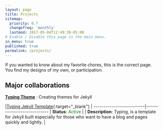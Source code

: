 ```yaml
---
layout: page
title: Projects
sitemap:
  priority: 0.7
  changefreq: 'monthly'
  lastmod: 2017-05-04T12:49:30-05:00
# Enable / Disable this page in the main menu.
in_menu: true
published: true
permalink: /projects/
---
```


If you wanted to know about my favorite chores, this is the correct page. You find my designs of my own, or participation.

## Major collaborations

[**Typing Theme**](https://github.com/williamcanin/typing-theme) : Creating themes for Jekyll   


|[Typing Jekyll Template](https://github.com/williamcanin/typing-jekyll-template){:target="_blank"} <i class="fa fa-external-link"></i>|
--------------------------|----------------------------
| **Status**: <label style="color:green;">Active</label> |
| **Description**: Typing, is a template for Jekyll built especially for those who want to have a blog and pages quickly and lightly. |
